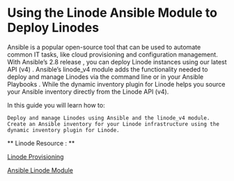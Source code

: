 # Using the Linode Ansible Module to Deploy Linodes #

Ansible is a popular open-source tool that can be used to automate common IT tasks, like cloud provisioning and configuration management. With Ansible’s 2.8 release , you can deploy Linode instances using our latest API (v4) . Ansible’s linode_v4 module adds the functionality needed to deploy and manage Linodes via the command line or in your Ansible Playbooks . While the dynamic inventory plugin for Linode helps you source your Ansible inventory directly from the Linode API (v4).

In this guide you will learn how to:

    Deploy and manage Linodes using Ansible and the linode_v4 module.
    Create an Ansible inventory for your Linode infrastructure using the dynamic inventory plugin for Linode.


** Linode Resource : ** 

[Linode Provisioning](https://www.linode.com/docs/guides/deploy-linodes-using-ansible/)

[Ansible Linode Module](https://docs.ansible.com/ansible/latest/collections/community/general/linode_module.html#ansible-collections-community-general-linode-module)